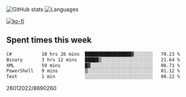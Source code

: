 ![GitHub stats](https://github-readme-stats.vercel.app/api?username=emipa606&theme=github_dark&show_icons=true) 
![Languages](https://github-readme-stats.vercel.app/api/top-langs/?username=emipa606&theme=github_dark&layout=compact)

[![ko-fi](https://ko-fi.com/img/githubbutton_sm.svg)](https://ko-fi.com/G2G55DDYD)

## Spent times this week
<!--START_SECTION:waka-->

```txt
C#           10 hrs 26 mins  █████████████████▓░░░░░░░   70.23 %
Binary       3 hrs 12 mins   █████▒░░░░░░░░░░░░░░░░░░░   21.64 %
XML          59 mins         █▓░░░░░░░░░░░░░░░░░░░░░░░   06.71 %
PowerShell   9 mins          ▒░░░░░░░░░░░░░░░░░░░░░░░░   01.12 %
Text         1 min           ░░░░░░░░░░░░░░░░░░░░░░░░░   00.22 %
```

<!--END_SECTION:waka-->


26012022/8690260
